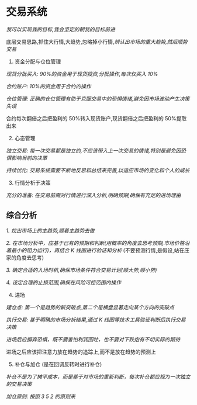 # 交易系统

_我可以实现我的目标,我会坚定的朝我的目标前进_

底层交易思路,抓住大行情,大趋势,忽略掉小行情,_辨认出市场的重大趋势,然后顺势交易_

1. 资金分配与仓位管理

_现货分批买入: 90%的资金用于现货投资,分批操作,每次仅买入 10%_

_合约账户: 10%的资金用于合约的操作_

_仓位管理: 正确的仓位管理有助于克服交易中的恐惧情绪,避免因市场波动产生决策失误_

合约每次翻倍之后把盈利的 50%转入现货账户,现货翻倍之后把盈利的 50%提取出来

2. 心态管理

_独立交易: 每一次交易都是独立的,不应该带入上一次交易的情绪,特别是避免因恐惧影响当前的决策_

_持续优化: 交易系统需要不断地反思和总结来完善,以适应市场的变化和个人的成长_

3. 行情分析于决策

_充分的准备: 在交易前需对行情进行深入分析,明确预期,确保有充足的进场理由_

## 综合分析

_1. 找出市场上的主趋势,顺着主趋势去做_

_2. 在市场分析中，应基于已有的预期和判断(用概率的角度去思考预期,市场价格沿着最小的阻力运行)，再结合 K 线图进行验证和分析_
(不要预测行情,是假设,站在庄家的角度去思考)

_3. 确定合适的入场时机,确保市场条件符合交易计划(顺大势,顺小势)_

_4. 设定合理的止损范围,确保在风险可控范围内操作_

4. 进场

_建仓点: 第一个是趋势的新突破点,第二个是横盘显著走向某个方向的突破点_

_执行交易: 基于明确的市场分析结果,通过 K 线图等技术工具验证判断后执行交易决策_

_进场后应摒弃恐惧，既不要害怕利润回吐，也不要对下跌抱有不切实际的期待_

进场之后应该把注意力放在趋势的追踪上,而不是放在趋势的预测上

5. 补仓与加仓 (是在回调反转时进行补仓)

_补仓不是为了摊平成本，而是基于对市场的重新判断，每次补仓都应视为一次独立的交易决策_

_加仓原则: 按照 3 5 2 的原则来_

